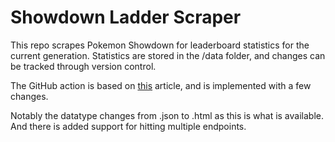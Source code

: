 # Showdown Ladder Scraper
This repo scrapes Pokemon Showdown for leaderboard statistics for the current generation.
Statistics are stored in the /data folder, and changes can be tracked through version control.

The GitHub action is based on [this](https://simonwillison.net/2020/Oct/9/git-scraping/) article, and is implemented with a few changes.

Notably the datatype changes from .json to .html as this is what is available.
And there is added support for hitting multiple endpoints.
